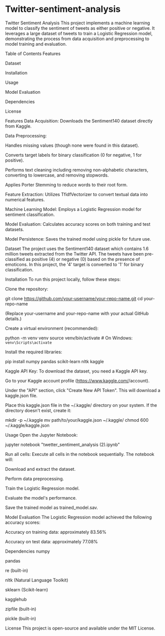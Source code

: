 # Twitter-sentiment-analysis
Twitter Sentiment Analysis
This project implements a machine learning model to classify the sentiment of tweets as either positive or negative. It leverages a large dataset of tweets to train a Logistic Regression model, demonstrating the process from data acquisition and preprocessing to model training and evaluation.

Table of Contents
Features

Dataset

Installation

Usage

Model Evaluation

Dependencies

License

Features
Data Acquisition: Downloads the Sentiment140 dataset directly from Kaggle.

Data Preprocessing:

Handles missing values (though none were found in this dataset).

Converts target labels for binary classification (0 for negative, 1 for positive).

Performs text cleaning including removing non-alphabetic characters, converting to lowercase, and removing stopwords.

Applies Porter Stemming to reduce words to their root form.

Feature Extraction: Utilizes TfidfVectorizer to convert textual data into numerical features.

Machine Learning Model: Employs a Logistic Regression model for sentiment classification.

Model Evaluation: Calculates accuracy scores on both training and test datasets.

Model Persistence: Saves the trained model using pickle for future use.

Dataset
The project uses the Sentiment140 dataset which contains 1.6 million tweets extracted from the Twitter API. The tweets have been pre-classified as positive (4) or negative (0) based on the presence of emoticons. In this project, the '4' target is converted to '1' for binary classification.

Installation
To run this project locally, follow these steps:

Clone the repository:

git clone https://github.com/your-username/your-repo-name.git
cd your-repo-name

(Replace your-username and your-repo-name with your actual GitHub details.)

Create a virtual environment (recommended):

python -m venv venv
source venv/bin/activate  # On Windows: `venv\Scripts\activate`

Install the required libraries:

pip install numpy pandas scikit-learn nltk kaggle

Kaggle API Key:
To download the dataset, you need a Kaggle API key.

Go to your Kaggle account profile (https://www.kaggle.com/<your-username>/account).

Under the "API" section, click "Create New API Token". This will download a kaggle.json file.

Place this kaggle.json file in the ~/.kaggle/ directory on your system. If the directory doesn't exist, create it:

mkdir -p ~/.kaggle
mv path/to/your/kaggle.json ~/.kaggle/
chmod 600 ~/.kaggle/kaggle.json

Usage
Open the Jupyter Notebook:

jupyter notebook "twetter_sentiment_analysis (2).ipynb"

Run all cells: Execute all cells in the notebook sequentially. The notebook will:

Download and extract the dataset.

Perform data preprocessing.

Train the Logistic Regression model.

Evaluate the model's performance.

Save the trained model as trained_model.sav.

Model Evaluation
The Logistic Regression model achieved the following accuracy scores:

Accuracy on training data: approximately 83.56%

Accuracy on test data: approximately 77.08%

Dependencies
numpy

pandas

re (built-in)

nltk (Natural Language Toolkit)

sklearn (Scikit-learn)

kagglehub

zipfile (built-in)

pickle (built-in)

License
This project is open-source and available under the MIT License.
